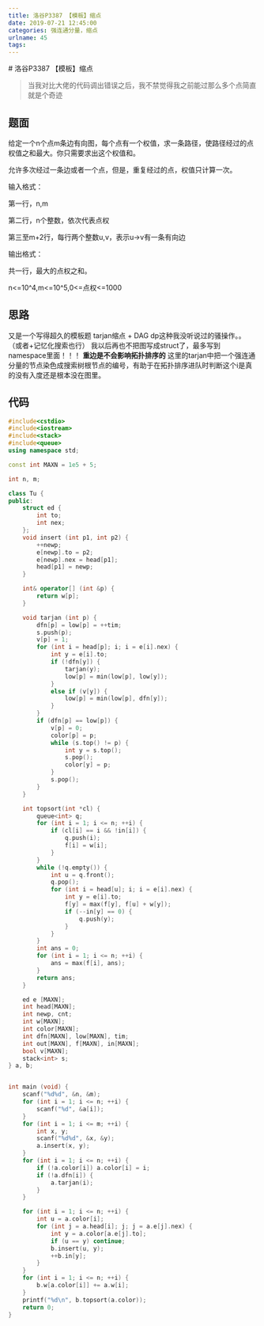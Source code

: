 ```yaml
---
title: 洛谷P3387 【模板】缩点
date: 2019-07-21 12:45:00
categories: 强连通分量，缩点
urlname: 45
tags:
---
```

<!--markdown--># 洛谷P3387 【模板】缩点

> 当我对比大佬的代码调出错误之后，我不禁觉得我之前能过那么多个点简直就是个奇迹

## 题面
给定一个n个点m条边有向图，每个点有一个权值，求一条路径，使路径经过的点权值之和最大。你只需要求出这个权值和。

允许多次经过一条边或者一个点，但是，重复经过的点，权值只计算一次。

输入格式：

第一行，n,m

第二行，n个整数，依次代表点权

第三至m+2行，每行两个整数u,v，表示u->v有一条有向边

输出格式：

共一行，最大的点权之和。

n<=10^4,m<=10^5,0<=点权<=1000

## 思路
又是一个写得超久的模板题
tarjan缩点 + DAG dp这种我没听说过的骚操作。。
（或者+记忆化搜索也行）
我以后再也不把图写成struct了，最多写到namespace里面！！！
**重边是不会影响拓扑排序的**
这里的tarjan中把一个强连通分量的节点染色成搜索树根节点的编号，有助于在拓扑排序进队时判断这个i是真的没有入度还是根本没在图里。

## 代码
```cpp
#include<cstdio>
#include<iostream>
#include<stack>
#include<queue>
using namespace std;

const int MAXN = 1e5 + 5;

int n, m;

class Tu {
public:
    struct ed {
        int to;
        int nex;
    };
    void insert (int p1, int p2) {
        ++newp;
        e[newp].to = p2;
        e[newp].nex = head[p1];
        head[p1] = newp;
    }

    int& operator[] (int &p) {
        return w[p];
    }

    void tarjan (int p) {
        dfn[p] = low[p] = ++tim;
        s.push(p);
        v[p] = 1;
        for (int i = head[p]; i; i = e[i].nex) {
            int y = e[i].to;
            if (!dfn[y]) {
                tarjan(y);
                low[p] = min(low[p], low[y]);
            }
            else if (v[y]) {
                low[p] = min(low[p], dfn[y]);
            }
        }
        if (dfn[p] == low[p]) {
            v[p] = 0;
            color[p] = p;
            while (s.top() != p) {
                int y = s.top();
                s.pop();
                color[y] = p;
            }
            s.pop();
        }
    }

    int topsort(int *cl) {
        queue<int> q;
        for (int i = 1; i <= n; ++i) {
            if (cl[i] == i && !in[i]) {
                q.push(i);
                f[i] = w[i];
            }
        }
        while (!q.empty()) {
            int u = q.front();
            q.pop();
            for (int i = head[u]; i; i = e[i].nex) {
                int y = e[i].to;
                f[y] = max(f[y], f[u] + w[y]);
                if (--in[y] == 0) {
                    q.push(y);
                }
            }
        }
        int ans = 0;
        for (int i = 1; i <= n; ++i) {
            ans = max(f[i], ans);
        }
        return ans;
    }

    ed e [MAXN];
    int head[MAXN];
    int newp, cnt;
    int w[MAXN];
    int color[MAXN];
    int dfn[MAXN], low[MAXN], tim;
    int out[MAXN], f[MAXN], in[MAXN];
    bool v[MAXN];
    stack<int> s;
} a, b;


int main (void) {
    scanf("%d%d", &n, &m);
    for (int i = 1; i <= n; ++i) {
        scanf("%d", &a[i]);
    }
    for (int i = 1; i <= m; ++i) {
        int x, y;
        scanf("%d%d", &x, &y);
        a.insert(x, y);
    }
    for (int i = 1; i <= n; ++i) {
        if (!a.color[i]) a.color[i] = i;
        if (!a.dfn[i]) {
            a.tarjan(i);
        }
    }

    for (int i = 1; i <= n; ++i) {
        int u = a.color[i];
        for (int j = a.head[i]; j; j = a.e[j].nex) {
            int y = a.color[a.e[j].to];
            if (u == y) continue;
            b.insert(u, y);
            ++b.in[y];
        }
    }
    for (int i = 1; i <= n; ++i) {
        b.w[a.color[i]] += a.w[i];
    }
    printf("%d\n", b.topsort(a.color));
    return 0;
}
```